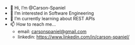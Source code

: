 - 👋 Hi, I’m @Carson-Spaniel
- 👀 I’m interested in Software Engineering
- 🌱 I’m currently learning about REST APIs
- 📫 How to reach me...
  -    email: carsonspaniel@gmail.com
  -    linkedin: https://www.linkedin.com/in/carson-spaniel/

<!---
Carson-Spaniel/Carson-Spaniel is a ✨ special ✨ repository because its `README.md` (this file) appears on your GitHub profile.
You can click the Preview link to take a look at your changes.
--->
